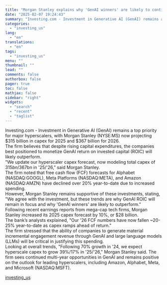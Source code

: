 ```yaml
---
title: "Morgan Stanley explains why 'GenAI winners' are likely to continue outperforming"
date: "2025-02-07 19:24:43"
summary: "Investing.com - Investment in Generative AI (GenAI) remains a top priority for major hyperscalers, with Morgan Stanley (NYSE:MS) now projecting $315 billion in capex for 2025 and $367 billion for 2026. The firm believes that despite rising capital expenditures, the companies best positioned to monetize GenAI return on invested capital..."
categories:
  - "investing_us"
lang:
  - "en"
translations:
  - "en"
tags:
  - "investing_us"
menu: ""
thumbnail: ""
lead: ""
comments: false
authorbox: false
pager: true
toc: false
mathjax: false
sidebar: "right"
widgets:
  - "search"
  - "recent"
  - "taglist"
---
```


Investing.com - Investment in Generative AI (GenAI) remains a top priority for major hyperscalers, with Morgan Stanley (NYSE:MS) now projecting $315 billion in capex for 2025 and $367 billion for 2026.   
The firm believes that despite rising capital expenditures, the companies best positioned to monetize GenAI return on invested capital (ROIC) will likely outperform.  
"We update our hyperscaler capex forecast, now modeling total capex of $315bn/$367bn in '25/'26," said Morgan Stanley.   
The firm noted that free cash flow (FCF) forecasts for Alphabet (NASDAQ:GOOGL), Meta Platforms (NASDAQ:META), and Amazon (NASDAQ:AMZN) have declined over 20% year-to-date due to increased spending.   
However, Morgan Stanley remains supportive of these investments, stating, "We agree with the investment, but these trends are why GenAI ROIC will remain in focus and why 'GenAI winners' are likely to outperform."  
Following recent earnings reports from mega-cap tech firms, Morgan Stanley increased its 2025 capex forecast by 10%, or $28 billion.   
The bank’s analysts explained, "Our '26 FCF numbers have now fallen ~20-25% year-to-date as capex ramps ahead of return."   
The firm stressed that the ability of companies to generate material incremental engagement revenue through GenAI and large language models (LLMs) will be critical in justifying this spending.  
Looking at overall trends, "Following 70% growth in '24, we expect hyperscale capex to grow 39%/17% in '25/'26," Morgan Stanley said. The firm sees continued multi-year opportunities in GenAI and remains positive on the outlook for leading hyperscalers, including Amazon, Alphabet, Meta, and Microsoft (NASDAQ:MSFT).

[investing_us](https://www.investing.com/news/stock-market-news/morgan-stanley-explains-why-genai-winners-are-likely-to-continue-outperforming-3856019)
